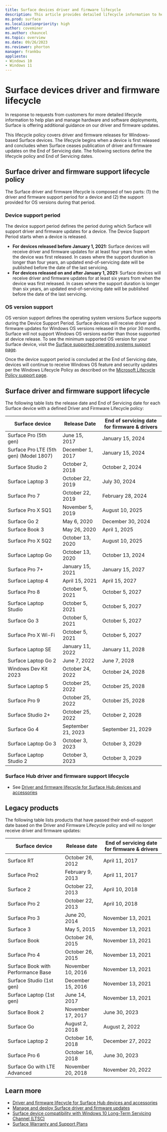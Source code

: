 ```yaml
---
title: Surface devices driver and firmware lifecycle
description: This article provides detailed lifecycle information to help plan and manage hardware and software deployments. 
ms.prod: surface
ms.localizationpriority: high
author: coveminer
ms.author: chauncel
ms.topic: overview
ms.date: 09/26/2023
ms.reviewer: phorton
manager: frankbu
appliesto:
- Windows 10
- Windows 11
---
```


# Surface devices driver and firmware lifecycle

In response to requests from customers for more detailed lifecycle information to help plan and manage hardware and software deployments, Surface is offering additional guidance on our driver and firmware updates.

This lifecycle policy covers driver and firmware releases for Windows-based Surface devices. The lifecycle begins when a device is first released and concludes when Surface ceases publication of driver and firmware updates on the End of Servicing date. The following sections define the lifecycle policy and End of Servicing dates.

## Surface driver and firmware support lifecycle policy

The Surface driver and firmware lifecycle is composed of two parts: (1) the driver and firmware support period for a device and (2) the support provided for OS versions during that period.

### Device support period

The device support period defines the period during which Surface will support driver and firmware updates for a device. The Device Support Period starts when a device is released.

- **For devices released before January 1, 2021:** Surface devices will receive driver and firmware updates for at least four years from when the device was first released. In cases where the support duration is longer than four years, an updated end-of-servicing date will be published before the date of the last servicing.
- **For devices released on and after January 1, 2021:** Surface devices will receive driver and firmware updates for at least six years from when the device was first released. In cases where the support duration is longer than six years, an updated end-of-servicing date will be published before the date of the last servicing.

### OS version support

OS version support defines the operating system versions Surface supports during the Device Support Period. Surface devices will receive driver and firmware updates for Windows OS versions released in the prior 30 months. Surface will not support Windows OS versions earlier than those supported at device release. To see the minimum supported OS version for your Surface device, visit the [Surface supported operating systems support page](https://support.microsoft.com/help/2858199/surface-supported-operating-systems).

Once the device support period is concluded at the End of Servicing date, devices will continue to receive Windows OS feature and security updates per the Windows Lifecycle Policy as described on the [Microsoft Lifecycle Policy support page](https://support.microsoft.com/hub/4095338/microsoft-lifecycle-policy).

## Surface driver and firmware support lifecycle

The following table lists the release date and End of Servicing date for each Surface device with a defined Driver and Firmware Lifecycle policy:

| Surface device                         | Release Date     | End of servicing date for firmware & drivers |
| -------------------------------------- | ---------------- | -------------------------------------------- |
| Surface Pro (5th gen)                  | June 15, 2017    | January 15, 2024                             |
| Surface Pro LTE (5th gen) (Model 1807) | December 1, 2017 | January 15, 2024                             |
| Surface Studio 2                       | October 2, 2018  | October 2, 2024                              |
| Surface Laptop 3                       | October 22, 2019 | July 30, 2024                                |
| Surface Pro 7                          | October 22, 2019 | February 28, 2024                            |
| Surface Pro X SQ1                      | November 5, 2019 | August 10, 2025                              |
| Surface Go 2                           | May 6, 2020      | December 30, 2024                            |
| Surface Book 3                         | May 26, 2020     | April 1, 2025                                |
| Surface Pro X SQ2                      | October 13, 2020 | August 10, 2025                              |
| Surface Laptop Go                      | October 13, 2020 | October 13, 2024                             |
| Surface Pro 7+                         | January 15, 2021 | January 15, 2027                             |
| Surface Laptop 4                       | April 15, 2021   | April 15, 2027                               |
| Surface Pro 8                          | October 5, 2021  | October 5, 2027                              |
| Surface Laptop Studio                  | October 5, 2021  | October 5, 2027                              |
| Surface Go 3                           | October 5, 2021  | October 5, 2027                              |
| Surface Pro X Wi-Fi                    | October 5, 2021  | October 5, 2027                              |
| Surface Laptop SE                      | January 11, 2022 | January 11, 2028                             |
| Surface Laptop Go 2                    | June 7, 2022     | June 7, 2028                                 |
| Windows Dev Kit 2023                   | October 24, 2022 | October 24, 2028                             |
| Surface Laptop 5                       | October 25, 2022 | October 25, 2028                             |
| Surface Pro 9                          | October 25, 2022 | October 25, 2028                             |
| Surface Studio 2+                      | October 25, 2022  | October 2, 2028                             |
| Surface Go 4                           | September 21, 2023 | September 21, 2029                         |
| Surface Laptop Go 3                    | October 3, 2023  | October 3, 2029                              |
| Surface Laptop Studio 2                | October 3, 2023  | October 3, 2029                              |

### Surface Hub driver and firmware support lifecycle

- See [Driver and firmware lifecycle for Surface Hub devices and accessories](/surface-hub/surface-hub-driver-firmware-accessories-lifecycle)

## Legacy products

The following table lists products that have passed their end-of-support date based on the Driver and Firmware Lifecycle policy and will no longer receive driver and firmware updates:

| Surface device                     | Release date | End of servicing date for firmware & drivers |
| ---------------------------------- | ----------------- | ----------------- |
| Surface RT                         | October 26, 2012  | April 11, 2017    |
| Surface Pro2                       | February 9, 2013  | April 11, 2017    |
| Surface 2                          | October 22, 2013  | April 10, 2018    |
| Surface Pro 2                      | October 22, 2013  | April 10, 2018    |
| Surface Pro 3                      | June 20, 2014     | November 13, 2021 |
| Surface 3                          | May 5, 2015       | November 13, 2021 |
| Surface Book                       | October 26, 2015  | November 13, 2021 |
| Surface Pro 4                      | October 26, 2015  | November 13, 2021 |
| Surface Book with Performance Base | November 10, 2016 | November 13, 2021 |
| Surface Studio (1st gen)           | December 15, 2016 | November 13, 2021 |
| Surface Laptop (1st gen)           | June 14, 2017     | November 13, 2021 |
| Surface Book 2                     | November 17, 2017 | June 30, 2023     |
| Surface Go                         | August 2, 2018    | August 2, 2022    |
| Surface Laptop 2                   | October 16, 2018  | December 27, 2022 |
| Surface Pro 6                      | October 16, 2018  | June 30, 2023     |
| Surface Go with LTE Advanced       | November 20, 2018 | November 20, 2022 |

## Learn more

- [Driver and firmware lifecycle for Surface Hub devices and accessories](/surface-hub/surface-hub-driver-firmware-accessories-lifecycle)
- [Manage and deploy Surface driver and firmware updates](manage-surface-driver-and-firmware-updates.md)
- [Surface device compatibility with Windows 10 Long-Term Servicing Channel (LTSC)](surface-device-compatibility-with-windows-10-ltsc.md)
- [Surface Warranty and Support Plans](https://www.microsoft.com/surface/business/warranty-service-offerings-and-support)
